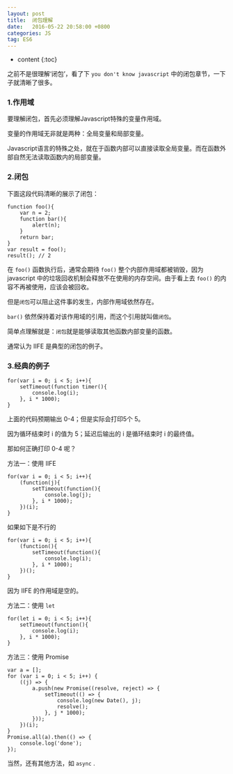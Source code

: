 ```yaml
---
layout: post
title:  闭包理解
date:   2016-05-22 20:58:00 +0800
categories: JS
tag: ES6
---
```


* content
{:toc}

之前不是很理解‘闭包’，看了下 `you don't know javascript` 中的闭包章节，一下子就清晰了很多。

### 1.作用域

要理解闭包，首先必须理解Javascript特殊的变量作用域。

变量的作用域无非就是两种：全局变量和局部变量。

Javascript语言的特殊之处，就在于函数内部可以直接读取全局变量。而在函数外部自然无法读取函数内的局部变量。
　　
### 2.闭包

下面这段代码清晰的展示了闭包：

```
function foo(){
	var n = 2;
	function bar(){
		alert(n); 
	}
	return bar;
}
var result = foo();
result(); // 2
```

在 `foo()` 函数执行后，通常会期待 `foo()` 整个内部作用域都被销毁，因为 javascript 中的垃圾回收机制会释放不在使用的内存空间。由于看上去 `foo()` 的内容不再被使用，应该会被回收。

但是`闭包`可以阻止这件事的发生，内部作用域依然存在。

`bar()` 依然保持着对该作用域的引用，而这个引用就叫做`闭包`。

简单点理解就是：`闭包`就是能够读取其他函数内部变量的函数。

通常认为 IIFE 是典型的闭包的例子。

### 3.经典的例子

```
for(var i = 0; i < 5; i++){
	setTimeout(function timer(){
		console.log(i);
	}, i * 1000);
}
```

上面的代码预期输出 0-4；但是实际会打印5个 5。

因为循环结束时 i 的值为 5；延迟后输出的 i 是循环结束时 i 的最终值。

那如何正确打印 0-4 呢？

方法一：使用 IIFE 

```
for(var i = 0; i < 5; i++){
	(function(j){
		setTimeout(function(){
			console.log(j);
		}, i * 1000);
	})(i);
}
```

如果如下是不行的

```
for(var i = 0; i < 5; i++){
	(function(){
		setTimeout(function(){
			console.log(i);
		}, i * 1000);
	})();
}
```

因为 IIFE 的作用域是空的。

方法二：使用 `let`

```
for(let i = 0; i < 5; i++){
	setTimeout(function(){
		console.log(i);
	}, i * 1000);
}
```

方法三：使用 Promise

```
var a = [];
for (var i = 0; i < 5; i++) {
	((j) => {
		a.push(new Promise((resolve, reject) => {
			setTimeout(() => {
				console.log(new Date(), j);
				resolve();
			}, j * 1000);
		}));
	})(i);
}
Promise.all(a).then(() => {
	console.log('done');
});
```

当然，还有其他方法，如 `async` .